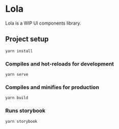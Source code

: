 # Lola
Lola is a WIP UI components library.

## Project setup
```
yarn install
```

### Compiles and hot-reloads for development
```
yarn serve
```

### Compiles and minifies for production
```
yarn build
```

### Runs storybook
```
yarn storybook
```
